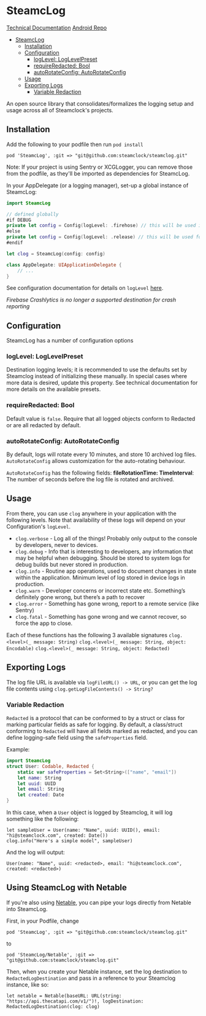 # SteamcLog
[Technical Documentation](https://coda.io/d/SteamcLog-Public-Documentation_dYDBWMQYscM/SteamcLog-Technical-Documentation_suPjU)
[Android Repo](https://github.com/steamclock/steamclog-android)

- [SteamcLog](#steamclog)
  * [Installation](#installation)
  * [Configuration](#configuration)
    + [logLevel: LogLevelPreset](#loglevel-loglevelpreset)
    + [requireRedacted: Bool](#requireredacted-bool)
    + [autoRotateConfig: AutoRotateConfig](#autorotateconfig-autorotateconfig)
  * [Usage](#usage)
  * [Exporting Logs](#exporting-logs)
    + [Variable Redaction](#variable-redaction)

An open source library that consolidates/formalizes the logging setup and usage across all of Steamclock's projects.

## Installation
Add the following to your podfile then run `pod install`
```
pod 'SteamcLog', :git => "git@github.com:steamclock/steamclog.git"
```

Note: If your project is using Sentry or XCGLogger, you can remove those from the podfile, as they'll be imported as dependencies for SteamcLog.

In your AppDelegate (or a logging manager), set-up a global instance of SteamcLog:

```swift
import SteamcLog

// defined globally
#if DEBUG
private let config = Config(logLevel: .firehose) // this will be used in debug builds.
#else
private let config = Config(logLevel: .release) // this will be used for release builds
#endif

let clog = SteamcLog(config: config)

class AppDelegate: UIApplicationDelegate {
    // ...
}
```

See configuration documentation for details on `logLevel` [here](#configuration).

_Firebase Crashlytics is no longer a supported destination for crash reporting_

## Configuration

SteamcLog has a number of configuration options

### logLevel: LogLevelPreset
Destination logging levels; it is recommended to use the defaults set by Steamclog instead of initializing these manually. In special cases where more data is desired, update this property. See technical documentation for more details on the available presets.

### requireRedacted: Bool
Default value is `false`.
Require that all logged objects conform to Redacted or are all redacted by default.

### autoRotateConfig: AutoRotateConfig
By default, logs will rotate every 10 minutes, and store 10 archived log files.
`AutoRotateConfig` allows customization for the auto-rotating behaviour. 

`AutoRotateConfig` has the following fields:
**fileRotationTime: TimeInterval**: The number of seconds before the log file is rotated and archived.

## Usage

From there, you can use `clog` anywhere in your application with the following levels. Note that availability of these logs will depend on your Configuration's `logLevel`.

- `clog.verbose` - Log all of the things! Probably only output to the console by developers, never to devices.
- `clog.debug` - Info that is interesting to developers, any information that may be helpful when debugging. Should be stored to system logs for debug builds but never stored in production.
- `clog.info` - Routine app operations, used to document changes in state within the application. Minimum level of log stored in device logs in production.
- `clog.warn` - Developer concerns or incorrect state etc. Something’s definitely gone wrong, but there’s a path to recover
- `clog.error` - Something has gone wrong, report to a remote service (like Sentry)
- `clog.fatal` - Something has gone wrong and we cannot recover, so force the app to close.

Each of these functions has the following 3 available signatures
`clog.<level>(_ message: String)`
`clog.<level>(_ message: String, object: Encodable)`
`clog.<level>(_ message: String, object: Redacted)`

## Exporting Logs

The log file URL is available via `logFileURL() -> URL`, or you can get the log file contents using `clog.getLogFileContents() -> String?`

### Variable Redaction

`Redacted` is a protocol that can be conformed to by a struct or class for marking particular fields as safe for logging. By default, a class/struct conforming to `Redacted` will have all fields marked as redacted, and you can define logging-safe field using the `safeProperties` field.

Example:
```swift
import SteamcLog
struct User: Codable, Redacted {
    static var safeProperties = Set<String>(["name", "email"])
    let name: String
    let uuid: UUID
    let email: String
    let created: Date
}
```

In this case, when a `User` object is logged by Steamclog, it will log something like the following:
```
let sampleUser = User(name: "Name", uuid: UUID(), email: "hi@steamclock.com", created: Date())
clog.info("Here's a simple model", sampleUser)
```
And the log will output:

`User(name: "Name", uuid: <redacted>, email: "hi@steamclock.com", created: <redacted>)`

## Using SteamcLog with Netable

If you're also using [Netable](https://github.com/steamclock/netable), you can pipe your logs directly from Netable into SteamcLog.

First, in your Podfile, change
```
pod 'SteamcLog', :git => "git@github.com:steamclock/steamclog.git"
```
to
```
pod 'SteamcLog/Netable', :git => "git@github.com:steamclock/steamclog.git"
```

Then, when you create your Netable instance, set the log destination to `RedactedLogDestination` and pass in a reference to your Steamclog instance, like so:
```
let netable = Netable(baseURL: URL(string: "https://api.thecatapi.com/v1/")!, logDestination: RedactedLogDestination(clog: clog)
```
